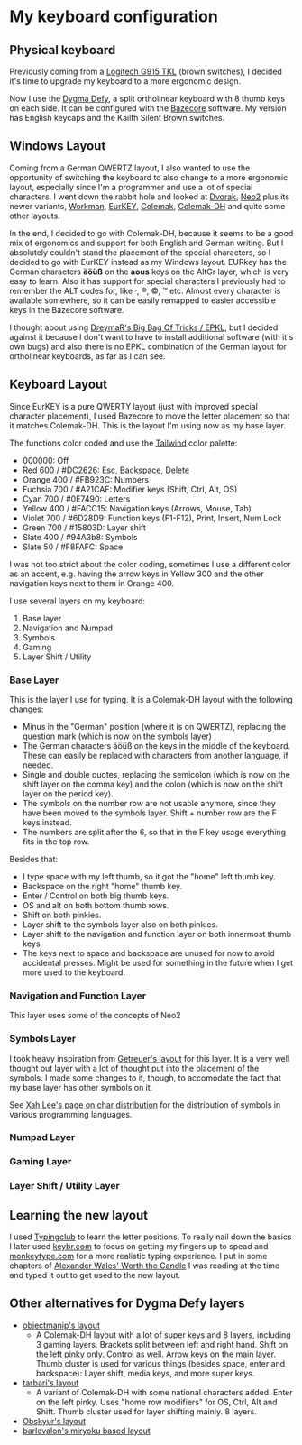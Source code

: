 # My keyboard configuration

## Physical keyboard

Previously coming from a [Logitech G915 TKL](https://amzn.to/479JC5t) (brown switches), I decided it's time to upgrade my keyboard to a more ergonomic design.

Now I use the [Dygma Defy](https://dygma.com/pages/defy), a split ortholinear keyboard with 8 thumb keys on each side. It can be configured with the [Bazecore](https://github.com/Dygmalab/Bazecor) software. My version has English keycaps and the Kailth Silent Brown switches.

## Windows Layout

Coming from a German QWERTZ layout, I also wanted to use the opportunity of switching the keyboard to also change to a more ergonomic layout, especially since I'm a programmer and use a lot of special characters. I went down the rabbit hole and looked at [Dvorak](https://en.wikipedia.org/wiki/Dvorak_keyboard_layout), [Neo2](https://neo-layout.org/) plus its newer variants, [Workman](https://workmanlayout.org/), [EurKEY](https://eurkey.steffen.bruentjen.eu/), [Colemak](https://colemak.com/), [Colemak-DH](https://colemakmods.github.io/mod-dh/) and quite some other layouts.

In the end, I decided to go with Colemak-DH, because it seems to be a good mix of ergonomics and support for both English and German writing. But I absolutely couldn't stand the placement of the special characters, so I decided to go with EurKEY instead as my Windows layout. EURkey has the German characters **äöüß** on the **aous** keys on the AltGr layer, which is very easy to learn. Also it has support for special characters I previously had to remember the ALT codes for, like ·, ®, ©, ™ etc. Almost every character is available somewhere, so it can be easily remapped to easier accessible keys in the Bazecore software.

I thought about using [DreymaR's Big Bag Of Tricks / EPKL](https://github.com/DreymaR/BigBagKbdTrixPKL), but I decided against it because I don't want to have to install additional software (with it's own bugs) and also there is no EPKL combination of the German layout for ortholinear keyboards, as far as I can see.

## Keyboard Layout

Since EurKEY is a pure QWERTY layout (just with improved special character placement), I used Bazecore to move the letter placement so that it matches Colemak-DH. This is the layout I'm using now as my base layer.

The functions color coded and use the [Tailwind](https://tailwindcss.com/docs/customizing-colors) color palette:

- 000000: Off
- Red 600 / #DC2626: Esc, Backspace, Delete
- Orange 400 / #FB923C: Numbers
- Fuchsia 700 / #A21CAF: Modifier keys (Shift, Ctrl, Alt, OS)
- Cyan 700 / #0E7490: Letters
- Yellow 400 / #FACC15: Navigation keys (Arrows, Mouse, Tab)
- Violet 700 / #6D28D9: Function keys (F1-F12), Print, Insert, Num Lock
- Green 700 / #15803D: Layer shift
- Slate 400 / #94A3b8: Symbols
- Slate 50 / #F8FAFC: Space

I was not too strict about the color coding, sometimes I use a different color as an accent, e.g. having the arrow keys in Yellow 300 and the other navigation keys next to them in Orange 400.

I use several layers on my keyboard:

1. Base layer
2. Navigation and Numpad
3. Symbols
4. Gaming
5. Layer Shift / Utility

### Base Layer

This is the layer I use for typing. It is a Colemak-DH layout with the following changes:

- Minus in the "German" position (where it is on QWERTZ), replacing the question mark (which is now on the symbols layer)
- The German characters äöüß on the keys in the middle of the keyboard. These can easily be replaced with characters from another language, if needed.
- Single and double quotes, replacing the semicolon (which is now on the shift layer on the comma key) and the colon (which is now on the shift layer on the period key).
- The symbols on the number row are not usable anymore, since they have been moved to the symbols layer. Shift + number row are the F keys instead.
- The numbers are split after the 6, so that in the F key usage everything fits in the top row.

Besides that:

- I type space with my left thumb, so it got the "home" left thumb key.
- Backspace on the right "home" thumb key.
- Enter / Control on both big thumb keys.
- OS and alt on both bottom thumb rows.
- Shift on both pinkies.
- Layer shift to the symbols layer also on both pinkies.
- Layer shift to the navigation and function layer on both innermost thumb keys.
- The keys next to space and backspace are unused for now to avoid accidental presses. Might be used for something in the future when I get more used to the keyboard.

### Navigation and Function Layer

This layer uses some of the concepts of Neo2

### Symbols Layer

I took heavy inspiration from [Getreuer's layout](https://getreuer.info/posts/keyboards/symbol-layer/index.html) for this layer. It is a very well thought out layer with a lot of thought put into the placement of the symbols. I made some changes to it, though, to accomodate the fact that my base layer has other symbols on it.

See [Xah Lee's page on char distribution](http://xahlee.info/comp/computer_language_char_distribution.html) for the distribution of symbols in various programming languages.

### Numpad Layer

### Gaming Layer

### Layer Shift / Utility Layer

## Learning the new layout

I used [Typingclub](https://www.typingclub.com/) to learn the letter positions. To really nail down the basics I later used [keybr.com](https://www.keybr.com/) to focus on getting my fingers up to spead and [monkeytype.com](https://monkeytype.com/) for a more realistic typing experience. I put in some chapters of [Alexander Wales' Worth the Candle](https://archiveofourown.org/works/11478249) I was reading at the time and typed it out to get used to the new layout.

## Other alternatives for Dygma Defy layers

- [objectmanip's layout](https://github.com/objectmanip/Dygma-Defy-Layers)
  - A Colemak-DH layout with a lot of super keys and 8 layers, including 3 gaming layers. Brackets split between left and right hand. Shift on the left pinky only. Control as well. Arrow keys on the main layer. Thumb cluster is used for various things (besides space, enter and backspace): Layer shift, media keys, and more super keys.
- [tarbari's layout](https://github.com/tarbari/defy_layers)
  - A variant of Colemak-DH with some national characters added. Enter on the left pinky. Uses "home row modifiers" for OS, Ctrl, Alt and Shift. Thumb cluster used for layer shifting mainly. 8 layers.
- [Obskyur's layout](https://github.com/Obskyur/Dygma-Defy__Profiles>)
- [barlevalon's miryoku based layout](https://github.com/barlevalon/dotfiles/blob/main/dygma/miryoku-qwerty/README.md)
